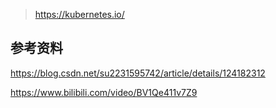 



> https://kubernetes.io/







## 参考资料

https://blog.csdn.net/su2231595742/article/details/124182312

https://www.bilibili.com/video/BV1Qe411v7Z9